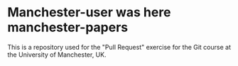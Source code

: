 Manchester-user was here
manchester-papers
=================

This is a repository used for the "Pull Request" exercise for the Git course at the University of Manchester, UK.
